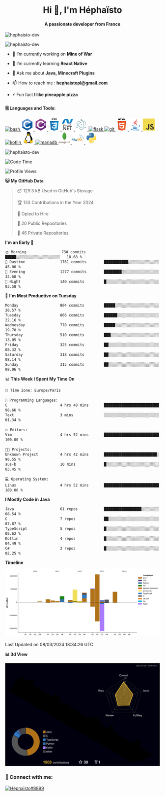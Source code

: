 <h1 align="center">Hi 👋, I'm Héphaïsto</h1>
<h4 align="center">A passionate developer from France</h4>

<p align="left"> <img src="https://komarev.com/ghpvc/?username=hephaisto-dev&label=Profile%20views&color=0e75b6&style=flat" alt="hephaisto-dev" /> </p>

<img src="https://github-profile-trophy.vercel.app/?username=hephaisto-dev&no-bg=true&theme=algolia&no-frame=true&row=1" alt="hephaisto-dev" />

- 🔭 I’m currently working on **Mine of War**

- 🌱 I’m currently learning **React Native**

- 💬 Ask me about **Java, Minecraft Plugins**

- 📫 How to reach me : **hephaistopl@gmail.com**

- ⚡ Fun fact **I like pineapple pizza**

<h4 align="left">🗒️ Languages and Tools:</h4>
<p align="left"> <a href="https://www.gnu.org/software/bash/" target="_blank" rel="noreferrer"> <img src="https://www.vectorlogo.zone/logos/gnu_bash/gnu_bash-icon.svg" alt="bash" width="40" height="40"/> </a> <a href="https://www.cprogramming.com/" target="_blank" rel="noreferrer"> <img src="https://raw.githubusercontent.com/devicons/devicon/master/icons/c/c-original.svg" alt="c" width="40" height="40"/> </a> <a href="https://www.w3schools.com/cs/" target="_blank" rel="noreferrer"> <img src="https://raw.githubusercontent.com/devicons/devicon/master/icons/csharp/csharp-original.svg" alt="csharp" width="40" height="40"/> </a> <a href="https://www.w3schools.com/css/" target="_blank" rel="noreferrer"> <img src="https://raw.githubusercontent.com/devicons/devicon/master/icons/css3/css3-original-wordmark.svg" alt="css3" width="40" height="40"/> </a> <a href="https://dotnet.microsoft.com/" target="_blank" rel="noreferrer"> <img src="https://raw.githubusercontent.com/devicons/devicon/master/icons/dot-net/dot-net-original-wordmark.svg" alt="dotnet" width="40" height="40"/> </a> <a href="https://www.electronjs.org" target="_blank" rel="noreferrer"> <img src="https://raw.githubusercontent.com/devicons/devicon/master/icons/electron/electron-original.svg" alt="electron" width="40" height="40"/> </a> <a href="https://flask.palletsprojects.com/" target="_blank" rel="noreferrer"> <img src="https://www.vectorlogo.zone/logos/pocoo_flask/pocoo_flask-icon.svg" alt="flask" width="40" height="40"/> </a> <a href="https://git-scm.com/" target="_blank" rel="noreferrer"> <img src="https://www.vectorlogo.zone/logos/git-scm/git-scm-icon.svg" alt="git" width="40" height="40"/> </a> <a href="https://www.w3.org/html/" target="_blank" rel="noreferrer"> <img src="https://raw.githubusercontent.com/devicons/devicon/master/icons/html5/html5-original-wordmark.svg" alt="html5" width="40" height="40"/> </a> <a href="https://www.java.com" target="_blank" rel="noreferrer"> <img src="https://raw.githubusercontent.com/devicons/devicon/master/icons/java/java-original.svg" alt="java" width="40" height="40"/> </a> <a href="https://developer.mozilla.org/en-US/docs/Web/JavaScript" target="_blank" rel="noreferrer"> <img src="https://raw.githubusercontent.com/devicons/devicon/master/icons/javascript/javascript-original.svg" alt="javascript" width="40" height="40"/> </a> <a href="https://kotlinlang.org" target="_blank" rel="noreferrer"> <img src="https://www.vectorlogo.zone/logos/kotlinlang/kotlinlang-icon.svg" alt="kotlin" width="40" height="40"/> </a> <a href="https://www.linux.org/" target="_blank" rel="noreferrer"> <img src="https://raw.githubusercontent.com/devicons/devicon/master/icons/linux/linux-original.svg" alt="linux" width="40" height="40"/> </a> <a href="https://mariadb.org/" target="_blank" rel="noreferrer"> <img src="https://www.vectorlogo.zone/logos/mariadb/mariadb-icon.svg" alt="mariadb" width="40" height="40"/> </a> <a href="https://www.mongodb.com/" target="_blank" rel="noreferrer"> <img src="https://raw.githubusercontent.com/devicons/devicon/master/icons/mongodb/mongodb-original-wordmark.svg" alt="mongodb" width="40" height="40"/> </a> <a href="https://www.mysql.com/" target="_blank" rel="noreferrer"> <img src="https://raw.githubusercontent.com/devicons/devicon/master/icons/mysql/mysql-original-wordmark.svg" alt="mysql" width="40" height="40"/> </a> <a href="https://www.python.org" target="_blank" rel="noreferrer"> <img src="https://raw.githubusercontent.com/devicons/devicon/master/icons/python/python-original.svg" alt="python" width="40" height="40"/> </a> </p>


<p><img align="center" src="https://github-readme-streak-stats.herokuapp.com/?user=hephaisto-dev&theme=transparent" alt="hephaisto-dev" /></p>

<!--START_SECTION:waka-->
![Code Time](http://img.shields.io/badge/Code%20Time-586%20hrs%2035%20mins-blue)

![Profile Views](http://img.shields.io/badge/Profile%20Views-25-blue)

**🐱 My GitHub Data** 

> 📦 129.3 kB Used in GitHub's Storage 
 > 
> 🏆 133 Contributions in the Year 2024
 > 
> 💼 Opted to Hire
 > 
> 📜 20 Public Repositories 
 > 
> 🔑 46 Private Repositories 
 > 
**I'm an Early 🐤** 

```text
🌞 Morning                730 commits         █████░░░░░░░░░░░░░░░░░░░░   18.68 % 
🌆 Daytime                1761 commits        ███████████░░░░░░░░░░░░░░   45.06 % 
🌃 Evening                1277 commits        ████████░░░░░░░░░░░░░░░░░   32.68 % 
🌙 Night                  140 commits         █░░░░░░░░░░░░░░░░░░░░░░░░   03.58 % 
```
📅 **I'm Most Productive on Tuesday** 

```text
Monday                   804 commits         █████░░░░░░░░░░░░░░░░░░░░   20.57 % 
Tuesday                  866 commits         ██████░░░░░░░░░░░░░░░░░░░   22.16 % 
Wednesday                770 commits         █████░░░░░░░░░░░░░░░░░░░░   19.70 % 
Thursday                 510 commits         ███░░░░░░░░░░░░░░░░░░░░░░   13.05 % 
Friday                   325 commits         ██░░░░░░░░░░░░░░░░░░░░░░░   08.32 % 
Saturday                 318 commits         ██░░░░░░░░░░░░░░░░░░░░░░░   08.14 % 
Sunday                   315 commits         ██░░░░░░░░░░░░░░░░░░░░░░░   08.06 % 
```


📊 **This Week I Spent My Time On** 

```text
🕑︎ Time Zone: Europe/Paris

💬 Programming Languages: 
C                        4 hrs 48 mins       █████████████████████████   98.66 % 
Text                     3 mins              ░░░░░░░░░░░░░░░░░░░░░░░░░   01.34 % 

🔥 Editors: 
Vim                      4 hrs 52 mins       █████████████████████████   100.00 % 

🐱‍💻 Projects: 
Unknown Project          4 hrs 42 mins       ████████████████████████░   96.55 % 
sus-b                    10 mins             █░░░░░░░░░░░░░░░░░░░░░░░░   03.45 % 

💻 Operating System: 
Linux                    4 hrs 52 mins       █████████████████████████   100.00 % 
```

**I Mostly Code in Java** 

```text
Java                     61 repos            █████████████████░░░░░░░░   68.54 % 
C                        7 repos             ██░░░░░░░░░░░░░░░░░░░░░░░   07.87 % 
TypeScript               5 repos             █░░░░░░░░░░░░░░░░░░░░░░░░   05.62 % 
Kotlin                   4 repos             █░░░░░░░░░░░░░░░░░░░░░░░░   04.49 % 
C#                       2 repos             █░░░░░░░░░░░░░░░░░░░░░░░░   02.25 % 
```



**Timeline**

![Lines of Code chart](https://raw.githubusercontent.com/Hephaisto-dev/Hephaisto-dev/main/assets/bar_graph.png)


 Last Updated on 08/03/2024 18:34:26 UTC
<!--END_SECTION:waka-->
**📊 3d View**

![3d chart](https://github.com/Hephaisto-dev/Hephaisto-dev/blob/main/profile-3d-contrib/profile-night-rainbow.svg)

<h3 align="left">🤝 Connect with me:</h3>
<p align="left">
<a href="https://discord.gg/Héphaïsto#8899" target="blank"><img align="center" src="https://raw.githubusercontent.com/rahuldkjain/github-profile-readme-generator/master/src/images/icons/Social/discord.svg" alt="Héphaïsto#8899" height="30" width="40" /></a>
</p>
